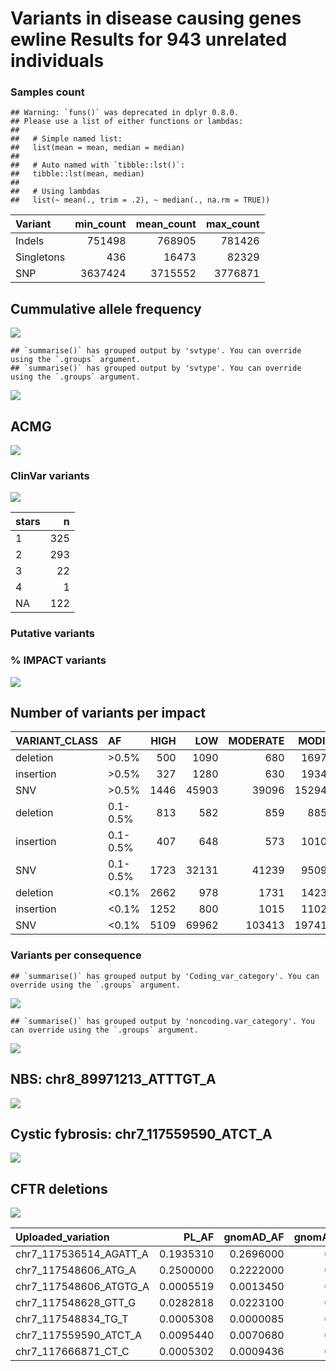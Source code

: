 Variants in disease causing genes ewline Results for 943 unrelated
individuals
================

### Samples count

    ## Warning: `funs()` was deprecated in dplyr 0.8.0.
    ## Please use a list of either functions or lambdas: 
    ## 
    ##   # Simple named list: 
    ##   list(mean = mean, median = median)
    ## 
    ##   # Auto named with `tibble::lst()`: 
    ##   tibble::lst(mean, median)
    ## 
    ##   # Using lambdas
    ##   list(~ mean(., trim = .2), ~ median(., na.rm = TRUE))

| Variant    | min\_count | mean\_count | max\_count |
|:-----------|-----------:|------------:|-----------:|
| Indels     |     751498 |      768905 |     781426 |
| Singletons |        436 |       16473 |      82329 |
| SNP        |    3637424 |     3715552 |    3776871 |

## Cummulative allele frequency

<!-- ```{r af_hist,echo=FALSE} -->
<!-- af <- read.table('../input/multisample_20210519.dv.bcfnorm.filtered.ACgt0.AF_list.tsv') -->
<!-- colnames(af) <- c('AF','id', 'allele_frequency', 'SNP', 'number_of_transitions', 'number_of transversions', 'indel', 'repeat-consistent','repeat-inconsistent', 'not_applicable') -->
<!-- af$allele_frequency[1] <- 0.000530223 -->
<!-- af_plot <- af %>% select(allele_frequency,SNP,indel)  -->
<!-- af_plot$SNP <- cumsum(af_plot$SNP)/1e+6 -->
<!-- af_plot$indel <- cumsum(af_plot$indel)/1e+6 -->
<!-- type.colors <- c(SNP = "#27384A", indel ="#48C095") -->
<!-- af_plot %>% -->
<!--   pivot_longer(-allele_frequency,names_to = 'Variant class', -->
<!--                values_to = 'Cummulative number of variants (millions)') %>% -->
<!--   ggplot(aes(allele_frequency,`Cummulative number of variants (millions)`, -->
<!--              col=`Variant class`)) + -->
<!--   geom_line() + -->
<!--   xlab('Allele frequency') + -->
<!--   scale_color_manual(values = type.colors) + -->
<!--   scale_y_continuous(breaks = seq(0,30,2)) + -->
<!--   theme_classic() -->
<!-- ``` -->

![](variants_af_files/figure-gfm/af_hist_pct-1.jpeg)<!-- -->

    ## `summarise()` has grouped output by 'svtype'. You can override using the `.groups` argument.
    ## `summarise()` has grouped output by 'svtype'. You can override using the `.groups` argument.

![](variants_af_files/figure-gfm/sv.af.hist-1.jpeg)<!-- -->

## ACMG

![](variants_af_files/figure-gfm/ACMG-1.jpeg)<!-- -->

### ClinVar variants

![](variants_af_files/figure-gfm/clinvar-1.jpeg)<!-- -->

| stars |   n |
|:------|----:|
| 1     | 325 |
| 2     | 293 |
| 3     |  22 |
| 4     |   1 |
| NA    | 122 |

### Putative variants

### % IMPACT variants

![](variants_af_files/figure-gfm/unnamed-chunk-3-1.jpeg)<!-- -->

<!-- ### 7. Variants per functional category -->
<!-- ```{r, echo=FALSE} -->
<!-- type.colors <- c(Exonic = "#27384A", Intronic ="#48C095", Noncoding = "#B6B6B6") -->
<!-- # consequence <- read.table('../input/diseases/consequence_ready.tsv',header=T) -->
<!-- # -->
<!-- # consequence$group <- factor(consequence$group) -->
<!-- # consequence$group <- ordered(consequence$group, levels = c("<0.1%", "0.1-0.5%", ">0.5%")) -->
<!-- # -->
<!-- # write.table(consequence,'consequence_summary.tsv',quote = F,col.names = T,sep='\t',row.names = F) -->
<!-- # -->
<!-- # cons_list <- consequence %>% group_by(Consequence) %>% -->
<!-- #   summarise(n = sum(n)) -->
<!-- #   write.table(cons_list,'consequence_list.tsv', quote = F,col.names = T,sep='\t',row.names = F) -->
<!-- # -->
<!-- #  consequence %>% -->
<!-- #   ggplot(aes(fill=type,y=n,x=group)) + -->
<!-- #   geom_bar(position="fill", stat="identity") + -->
<!-- #   theme_classic() + -->
<!-- #   scale_fill_manual(values = type.colors) + -->
<!-- #   xlab('Allele frequencies') + -->
<!-- #   ylab('% of variants') -->
<!-- # -->
<!-- # glimpse(consequence) -->
<!-- ``` -->

## Number of variants per impact

| VARIANT\_CLASS | AF       | HIGH |   LOW | MODERATE | MODIFIER |
|:---------------|:---------|-----:|------:|---------:|---------:|
| deletion       | &gt;0.5% |  500 |  1090 |      680 |  1697005 |
| insertion      | &gt;0.5% |  327 |  1280 |      630 |  1934758 |
| SNV            | &gt;0.5% | 1446 | 45903 |    39096 | 15294308 |
| deletion       | 0.1-0.5% |  813 |   582 |      859 |   885811 |
| insertion      | 0.1-0.5% |  407 |   648 |      573 |  1010671 |
| SNV            | 0.1-0.5% | 1723 | 32131 |    41239 |  9509163 |
| deletion       | &lt;0.1% | 2662 |   978 |     1731 |  1423061 |
| insertion      | &lt;0.1% | 1252 |   800 |     1015 |  1102882 |
| SNV            | &lt;0.1% | 5109 | 69962 |   103413 | 19741686 |

### Variants per consequence

    ## `summarise()` has grouped output by 'Coding_var_category'. You can override using the `.groups` argument.

![](variants_af_files/figure-gfm/unnamed-chunk-4-1.jpeg)<!-- -->

    ## `summarise()` has grouped output by 'noncoding.var_category'. You can override using the `.groups` argument.

![](variants_af_files/figure-gfm/unnamed-chunk-4-2.jpeg)<!-- -->

## NBS: chr8\_89971213\_ATTTGT\_A

![](variants_af_files/figure-gfm/NBS-1.jpeg)<!-- -->

## Cystic fybrosis: chr7\_117559590\_ATCT\_A

![](variants_af_files/figure-gfm/Mucoviscidosis-1.jpeg)<!-- -->

## CFTR deletions

![](variants_af_files/figure-gfm/CFTR-1.jpeg)<!-- -->

| Uploaded\_variation       |    PL\_AF | gnomAD\_AF | gnomAD\_AFR\_AF | gnomAD\_AMR\_AF | gnomAD\_ASJ\_AF | gnomAD\_EAS\_AF | gnomAD\_FIN\_AF | gnomAD\_NFE\_AF | gnomAD\_OTH\_AF | gnomAD\_SAS\_AF |
|:--------------------------|----------:|-----------:|----------------:|----------------:|----------------:|----------------:|----------------:|----------------:|----------------:|----------------:|
| chr7\_117536514\_AGATT\_A | 0.1935310 |  0.2696000 |       0.2159000 |        0.384300 |        0.170500 |       0.4153000 |        0.300100 |       0.1875000 |        0.245500 |       0.3452000 |
| chr7\_117548606\_ATG\_A   | 0.2500000 |  0.2222000 |       0.4383000 |        0.144200 |        0.159400 |       0.0236600 |        0.260300 |       0.2703000 |        0.222900 |       0.1627000 |
| chr7\_117548606\_ATGTG\_A | 0.0005519 |  0.0013450 |       0.0056910 |        0.001099 |        0.000312 |       0.0000694 |        0.001146 |       0.0014410 |        0.001383 |       0.0003595 |
| chr7\_117548628\_GTT\_G   | 0.0282818 |  0.0223100 |       0.0669800 |        0.011230 |        0.017300 |       0.0014670 |        0.028040 |       0.0283400 |        0.022420 |       0.0063610 |
| chr7\_117548834\_TG\_T    | 0.0005308 |  0.0000085 |       0.0000000 |        0.000000 |        0.000000 |       0.0000000 |        0.000000 |       0.0000191 |        0.000000 |       0.0000000 |
| chr7\_117559590\_ATCT\_A  | 0.0095440 |  0.0070680 |       0.0029540 |        0.003673 |        0.005557 |       0.0000000 |        0.002222 |       0.0122700 |        0.006856 |       0.0019930 |
| chr7\_117666871\_CT\_C    | 0.0005302 |  0.0009436 |       0.0000617 |        0.000116 |        0.019400 |       0.0000000 |        0.000000 |       0.0002149 |        0.001802 |       0.0000000 |
